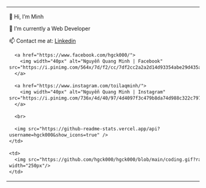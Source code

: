 <table>
  <tr>
    <td>
      <p>👋 Hi, I’m Minh</p>
      <p>👀 I’m currently a Web Developer</p>
      <p>📫 Contact me at: <a href="https://www.linkedin.com/in/minh-quang-3325b9209/">Linkedin</a></p>

      <a href="https://www.facebook.com/hgck000/">
        <img width="40px" alt="Nguyễn Quang Minh | Facebook" src="https://i.pinimg.com/564x/7d/f2/cc/7df2cc2a2a2d14d93354abe29d435ae8.jpg"/>
      </a>

      <a href="https://www.instagram.com/toilaqminh/">
        <img width="40px" alt="Nguyễn Quang Minh | Instagram" src="https://i.pinimg.com/736x/4d/40/97/4d4097f3c479b8da74d988c322c797fa.jpg"/>
      </a>

      <br>

      <img src="https://github-readme-stats.vercel.app/api?username=hgck000&show_icons=true" />
    </td>
    
    <td>
      <img src="https://github.com/hgck000/hgck000/blob/main/coding.gif?raw=true" width="250px"/>
    </td>
  </tr>
</table>

